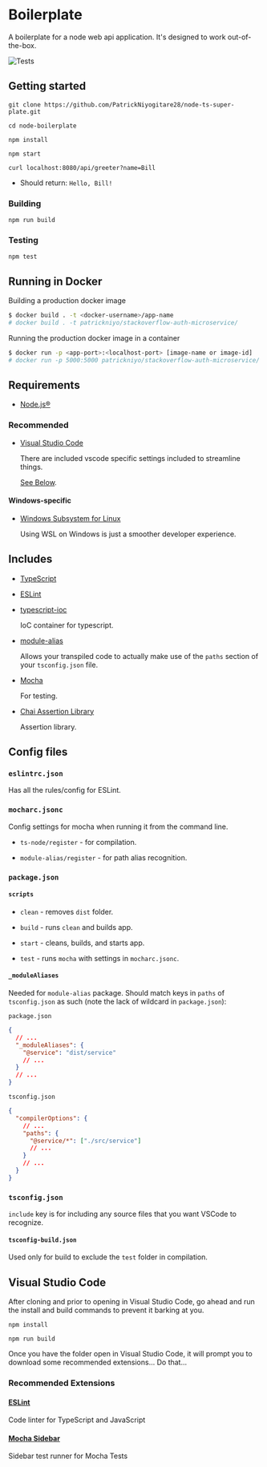 # Boilerplate

A boilerplate for a node web api application. It's designed to work out-of-the-box.

![Tests](https://github.com/patrickniyogitare28/node-ts-super-plate/actions/workflows/ci-cd.yml/badge.svg)


## Getting started

`git clone https://github.com/PatrickNiyogitare28/node-ts-super-plate.git`

`cd node-boilerplate`

`npm install`

`npm start`

`curl localhost:8080/api/greeter?name=Bill`

- Should return: `Hello, Bill!`

### Building

`npm run build`

### Testing

`npm test`

## Running in Docker

Building a production docker image
```sh
$ docker build . -t <docker-username>/app-name
# docker build . -t patrickniyo/stackoverflow-auth-microservice/
```

Running the production docker image in a container
```sh
$ docker run -p <app-port>:<localhost-port> [image-name or image-id]
# docker run -p 5000:5000 patrickniyo/stackoverflow-auth-microservice/
```


## Requirements

- [Node.js®](https://nodejs.org/en/)

### Recommended

- [Visual Studio Code](https://code.visualstudio.com/)

  There are included vscode specific settings included to streamline things.

  [See Below](#visual-studio-code).

#### Windows-specific

- [Windows Subsystem for Linux](https://docs.microsoft.com/en-us/windows/wsl/install-win10)

  Using WSL on Windows is just a smoother developer experience.

## Includes

- [TypeScript](https://www.typescriptlang.org/)

- [ESLint](https://eslint.org/)

- [typescript-ioc](https://github.com/thiagobustamante/typescript-ioc)

  IoC container for typescript.

- [module-alias](https://github.com/ilearnio/module-alias)

  Allows your transpiled code to actually make use of the `paths` section of your `tsconfig.json` file.

- [Mocha](https://mochajs.org/)

  For testing.

- [Chai Assertion Library](https://www.chaijs.com/)

  Assertion library.

## Config files

### `eslintrc.json`

Has all the rules/config for ESLint.

### `mocharc.jsonc`

Config settings for mocha when running it from the command line.

- `ts-node/register` - for compilation.

- `module-alias/register` - for path alias recognition.

### `package.json`

#### `scripts`

- `clean` - removes `dist` folder.

- `build` - runs `clean` and builds app.

- `start` - cleans, builds, and starts app.

- `test` - runs `mocha` with settings in `mocharc.jsonc`.

#### `_moduleAliases`

Needed for `module-alias` package. Should match keys in `paths` of `tsconfig.json` as such (note the lack of wildcard in `package.json`):

`package.json`

```json
{
  // ...
  "_moduleAliases": {
    "@service": "dist/service"
    // ...
  }
  // ...
}
```

`tsconfig.json`

```json
{
  "compilerOptions": {
    // ...
    "paths": {
      "@service/*": ["./src/service"]
      // ...
    }
    // ...
  }
}
```

### `tsconfig.json`

`include` key is for including any source files that you want VSCode to recognize.

#### `tsconfig-build.json`

Used only for build to exclude the `test` folder in compilation.

## Visual Studio Code

After cloning and prior to opening in Visual Studio Code, go ahead and run the install and build commands to prevent it barking at you.

`npm install`

`npm run build`

Once you have the folder open in Visual Studio Code, it will prompt you to download some recommended extensions... Do that...

### Recommended Extensions

#### [ESLint](https://marketplace.visualstudio.com/items?itemName=dbaeumer.vscode-eslint)

Code linter for TypeScript and JavaScript

#### [Mocha Sidebar](https://marketplace.visualstudio.com/items?itemName=maty.vscode-mocha-sidebar)

Sidebar test runner for Mocha Tests
